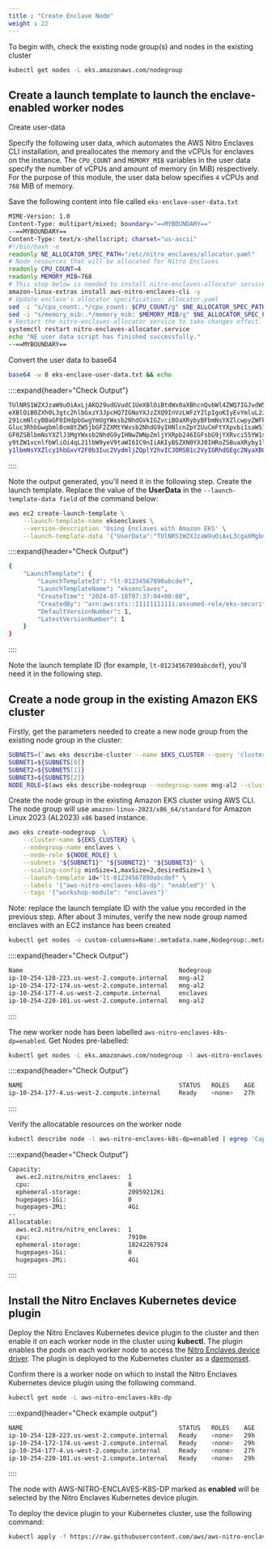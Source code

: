 ```yaml
---
title : "Create Enclave Node"
weight : 22
---
```


To begin with, check the existing node group(s) and nodes in the existing cluster

```bash
kubectl get nodes -L eks.amazonaws.com/nodegroup
```

## Create a launch template to launch the enclave-enabled worker nodes

Create user-data

Specify the following user data, which automates the AWS Nitro Enclaves CLI installation, and preallocates the memory and the vCPUs for enclaves on the instance.
The `CPU_COUNT` and `MEMORY_MIB` variables in the user data specify the number of vCPUs and amount of memory (in MiB) respectively. For the purpose of this module, the user data below specifies `4` vCPUs and `768` MiB of memory.

Save the following content into file called `eks-enclave-user-data.txt`

```bash
MIME-Version: 1.0
Content-Type: multipart/mixed; boundary="==MYBOUNDARY=="
--==MYBOUNDARY==
Content-Type: text/x-shellscript; charset="us-ascii"
#!/bin/bash -e
readonly NE_ALLOCATOR_SPEC_PATH="/etc/nitro_enclaves/allocator.yaml"
# Node resources that will be allocated for Nitro Enclaves
readonly CPU_COUNT=4
readonly MEMORY_MIB=768
# This step below is needed to install nitro-enclaves-allocator service.
amazon-linux-extras install aws-nitro-enclaves-cli -y
# Update enclave's allocator specification: allocator.yaml
sed -i "s/cpu_count:.*/cpu_count: $CPU_COUNT/g" $NE_ALLOCATOR_SPEC_PATH
sed -i "s/memory_mib:.*/memory_mib: $MEMORY_MIB/g" $NE_ALLOCATOR_SPEC_PATH
# Restart the nitro-enclaves-allocator service to take changes effect.
systemctl restart nitro-enclaves-allocator.service
echo "NE user data script has finished successfully."
--==MYBOUNDARY==
```

Convert the user data to base64

```bash
base64 -w 0 eks-enclave-user-data.txt && echo
```

::::expand{header="Check Output"}

```bash
TUlNRS1WZXJzaW9uOiAxLjAKQ29udGVudC1UeXBlOiBtdWx0aXBhcnQvbWl4ZWQ7IGJvdW5kYXJ5PSI9PU1ZQk9VTkRBUlk9PSIKCi0tPT1NWUJPVU5EQVJZPT0KQ29udGVudC1U
eXBlOiB0ZXh0L3gtc2hlbGxzY3JpcHQ7IGNoYXJzZXQ9InVzLWFzY2lpIgoKIyEvYmluL2Jhc2ggLWUKcmVhZG9ubHkgTkVfQUlcy9hbGxvY2F0b3IueWFtbCIKIyBOb2RlIHJlc
291cmNlcyB0aGF0IHdpbGwgYmUgYWxsb2NhdGVkIGZvciBOaXRybyBFbmNsYXZlcwpyZWFkb25seSBDUFVfQ09VTlQ9MgpyZWFkb25seSBNRU1PUllfTUlCPTc2OAoKIyBUaGlzI
Gluc3RhbGwgbml0cm8tZW5jbGF2ZXMtYWxsb2NhdG9yIHNlcnZpY2UuCmFtYXpvbi1saW51eC1leHRyYXMgaW5zdGFsbCBhd3Mtbml0cm8tZW5jbGF2ZXMtY2xpIC15CgojIFVwZ
GF0ZSBlbmNsYXZlJ3MgYWxsb2NhdG9yIHNwZWNpZmljYXRpb246IGFsbG9jYXRvci55YW1sCnNlZCAtaSAicy9jcHVfY291bnQ6LiovY3B1X2NvdW50OiAvZyIgCnNlZCAtaSAic
y9tZW1vcnlfbWliOi4qL21lbW9yeV9taWI6IC9nIiAKIyBSZXN0YXJ0IHRoZSBuaXRyby1lbmNsYXZlcy1hbGxvY2F0b3Igc2VydmljZSB0byB0YWtlIGNoYW5nZXMgZWZmZWN0L
y1lbmNsYXZlcy1hbGxvY2F0b3Iuc2VydmljZQplY2hvICJORSB1c2VyIGRhdGEgc2NyaXB0IGhhcyBmaW5pc2hlZCBzdWNjZXNzZnVsbHkuIgotLT09TVlCT1VOREFSWT09Cgy==
```
::::

Note the output generated, you'll need it in the following step.
Create the launch template. Replace the value of the **UserData** in the `--launch-template-data field` of the command below:

```bash
aws ec2 create-launch-template \
    --launch-template-name eksenclaves \
    --version-description 'Using Enclaves with Amazon EKS' \
    --launch-template-data '{"UserData":"TUlNRS1WZXJzaW9uOiAxL3cgaXMgbmVlZGVkIHRvIGluc3RhbGwgbml0cm8tZW5jbGF2ZXMtYWxsb2NhdG9yIHNlcnZpY2UuCmFtYXpvbi1saW51eC1leHRyYXMgaW5zdGFsbCBhd3Mtbml0cm8tZW5jbGF2ZXMtY2xpIC15CgojIFy9tZW1vcn==","EnclaveOptions":{"Enabled":true},"InstanceType": "m5.2xlarge","TagSpecifications":[{"ResourceType":"instance","Tags":[{"Key":"purpose","Value":"enclave"}]}]}'
```

::::expand{header="Check Output"}

```bash
{
    "LaunchTemplate": {
        "LaunchTemplateId": "lt-01234567890abcdef",
        "LaunchTemplateName": "eksenclaves",
        "CreateTime": "2024-07-18T07:37:04+00:00",
        "CreatedBy": "arn:aws:sts::11111111111:assumed-role/eks-security-workshop/i-123456abcdefg",
        "DefaultVersionNumber": 1,
        "LatestVersionNumber": 1
    }
}
```

::::

Note the launch template ID (for example, `lt-01234567890abcdef`), you'll need it in the following step.

## Create a node group in the existing Amazon EKS cluster

Firstly, get the parameters needed to create a new node group from the existing node group in the cluster:

```bash
SUBNETS=(`aws eks describe-cluster --name $EKS_CLUSTER --query 'cluster.resourcesVpcConfig.subnetIds' --output text`)
SUBNET1=${SUBNETS[0]}
SUBNET2=${SUBNETS[1]}
SUBNET3=${SUBNETS[2]}
NODE_ROLE=$(aws eks describe-nodegroup --nodegroup-name mng-al2 --cluster-name ${EKS_CLUSTER} --query 'nodegroup.nodeRole' --output text)
```

Create the node group in the existing Amazon EKS cluster using AWS CLI.  The node group will use `amazon-linux-2023/x86_64/standard` for Amazon Linux 2023 (AL2023) `x86` based instance.

```bash
aws eks create-nodegroup  \
    --cluster-name ${EKS_CLUSTER} \
    --nodegroup-name enclaves \
    --node-role ${NODE_ROLE} \
    --subnets "${SUBNET1}" "${SUBNET2}" "${SUBNET3}" \
    --scaling-config minSize=1,maxSize=2,desiredSize=1 \
    --launch-template id="lt-01234567890abcdef" \
    --labels '{"aws-nitro-enclaves-k8s-dp": "enabled"}' \
    --tags '{"workshop-module": "enclaves"}' 
```

Note: replace the launch template ID with the value you recorded in the previous step. After about 3 minutes, verify the new node group named enclaves with an EC2 instance has been created

```bash
kubectl get nodes -o custom-columns=Name:.metadata.name,Nodegroup:.metadata.labels."eks\.amazonaws\.com/nodegroup" 
```

::::expand{header="Check Output"}

```bash
Name                                           Nodegroup
ip-10-254-128-223.us-west-2.compute.internal   mng-al2
ip-10-254-172-174.us-west-2.compute.internal   mng-al2
ip-10-254-177-4.us-west-2.compute.internal     enclaves
ip-10-254-220-101.us-west-2.compute.internal   mng-al2
```

::::


The new worker node has been labelled `aws-nitro-enclaves-k8s-dp=enabled`. Get Nodes pre-labelled:

```bash
kubectl get nodes -L eks.amazonaws.com/nodegroup -l aws-nitro-enclaves-k8s-dp=enabled
```

::::expand{header="Check Output"}

```bash
NAME                                           STATUS   ROLES    AGE   VERSION               NODEGROUP
ip-10-254-177-4.us-west-2.compute.internal     Ready    <none>   27h   v1.28.8-eks-ae9a62a   enclaves
```

::::

Verify the allocatable resources on the worker node

```bash
kubectl describe node -l aws-nitro-enclaves-k8s-dp=enabled | egrep 'Capacity|Allocatable' -A5
```

::::expand{header="Check Output"}

```bash
Capacity:
  aws.ec2.nitro/nitro_enclaves:  1
  cpu:                           8
  ephemeral-storage:             20959212Ki
  hugepages-1Gi:                 0
  hugepages-2Mi:                 4Gi
--
Allocatable:
  aws.ec2.nitro/nitro_enclaves:  1
  cpu:                           7910m
  ephemeral-storage:             18242267924
  hugepages-1Gi:                 0
  hugepages-2Mi:                 4Gi
```

::::

## Install the Nitro Enclaves Kubernetes device plugin

Deploy the Nitro Enclaves Kubernetes device plugin to the cluster and then enable it on each worker node in the cluster using **kubectl**. The plugin enables the pods on each worker node to access the [Nitro Enclaves device driver](https://docs.kernel.org/virt/ne_overview.html). The plugin is deployed to the Kubernetes cluster as a [daemonset](https://kubernetes.io/docs/concepts/workloads/controllers/daemonset/).

Confirm there is a worker node on which to install the Nitro Enclaves Kubernetes device plugin using the following command. 

```bash
kubectl get node -L aws-nitro-enclaves-k8s-dp
```

::::expand{header="Check example output"}

```bash
NAME                                           STATUS   ROLES    AGE   VERSION               AWS-NITRO-ENCLAVES-K8S-DP
ip-10-254-128-223.us-west-2.compute.internal   Ready    <none>   29h   v1.28.8-eks-ae9a62a   
ip-10-254-172-174.us-west-2.compute.internal   Ready    <none>   29h   v1.28.8-eks-ae9a62a   
ip-10-254-177-4.us-west-2.compute.internal     Ready    <none>   27h   v1.28.8-eks-ae9a62a   enabled
ip-10-254-220-101.us-west-2.compute.internal   Ready    <none>   29h   v1.28.8-eks-ae9a62a  
```

::::

The node with AWS-NITRO-ENCLAVES-K8S-DP marked as **enabled** will be selected by the Nitro Enclaves Kubernetes device plugin.

To deploy the device plugin to your Kubernetes cluster, use the following command:

```bash
kubectl apply -f https://raw.githubusercontent.com/aws/aws-nitro-enclaves-k8s-device-plugin/main/aws-nitro-enclaves-k8s-ds.yaml
```
